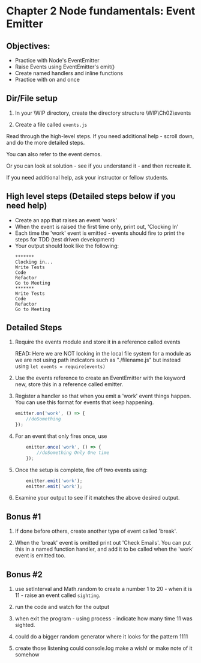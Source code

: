 # Chapter 2 Node fundamentals: Event Emitter
## Objectives:
* Practice with Node's EventEmitter 
* Raise Events using EventEmitter's emit()
* Create named handlers and inline functions
* Practice with on and once 

## Dir/File setup

1. In your \WIP directory, create the directory structure \WIP\Ch02\events

1. Create a file called `events.js`

Read through the high-level steps. If you need additional help - scroll down, and do the more detailed steps. 

You can also refer to the event demos.

Or you can look at solution  - see if you understand it - and then recreate it.

If you need additional help, ask your instructor or fellow students. 

## High level steps (Detailed steps below if you need help)
* Create an app that raises an event 'work'
* When the event is raised the first time only, print out, 'Clocking In'
* Each time the 'work' event is emitted - events should fire to print the steps for TDD (test driven development)
* Your output should look like the following:
    ```
    *******
    Clocking in...
    Write Tests
    Code
    Refactor
    Go to Meeting
    *******
    Write Tests
    Code
    Refactor
    Go to Meeting
    ```

## Detailed Steps


1. Require the events module and store it in a reference called events

    READ: Here we are NOT looking in the local file system for a module as we are not using path indicators such as "./filename.js" but instead using `let events = require(events)`

1. Use the events reference to create an EventEmitter with the keyword new, store this in a reference called emitter.

1. Register a handler so that when you emit a 'work' event things happen. You can use this format for events that keep happening. 
    ```javascript
    emitter.on('work', () => { 
        //doSomething
    });
    ```

1. For an event that only fires once, use 

    ```javascript
        emitter.once('work', () => { 
            //doSomething Only One time
        });
    ```

1. Once the setup is complete, fire off two events using:

    ```javascript
        emitter.emit('work');
        emitter.emit('work');
    ```

1. Examine your output to see if it matches the above desired output.


## Bonus #1

1. If done before others, create another type of event called 'break'.

1. When the 'break' event is omitted print out 'Check Emails'. You can put this in a named function handler, and add it to be called when the 'work' event is emitted too.

## Bonus #2

1. use setInterval and Math.random to create a number 1 to 20 - when it is 11 - raise an event called `sighting`. 

1. run the code and watch for the output

1. when exit the program - using process - indicate how many time 11 was sighted.

1. could do a bigger random generator where it looks for the pattern 1111

1. create those listening could console.log make a wish! or make note of it somehow

